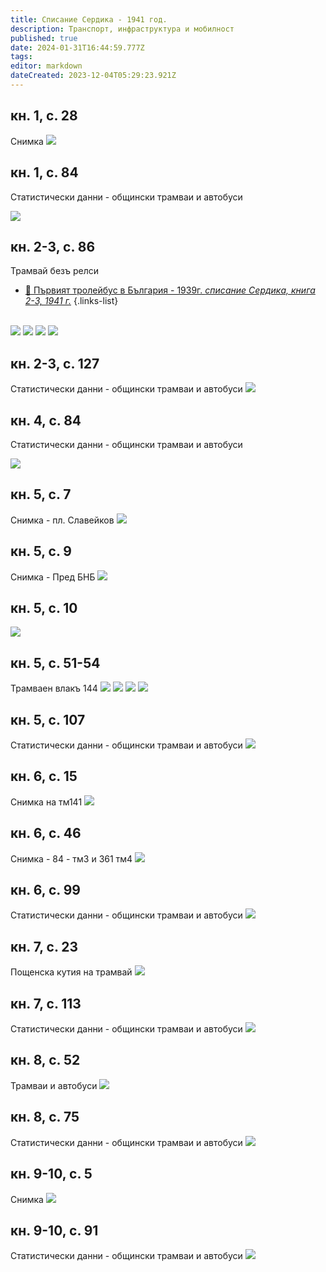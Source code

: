 ```yaml
---
title: Списание Сердика - 1941 год.
description: Транспорт, инфраструктура и мобилност
published: true
date: 2024-01-31T16:44:59.777Z
tags: 
editor: markdown
dateCreated: 2023-12-04T05:29:23.921Z
---
```


## кн. 1, с. 28
Снимка
<img src="http://46.10.181.183:1518/trinmo/literature/spisanie-serdika/1941-1-str28.jpg">

## кн. 1, с. 84
Статистически данни - общински трамваи и автобуси

<img src="http://46.10.181.183:1518/trinmo/literature/spisanie-serdika/1941-1-str84.jpg">

## кн. 2-3, с. 86
Трамвай безъ релси
- [:trolleybus: Първият тролейбус в България - 1939г. *списание Сердика, книга 2-3, 1941 г.*](/bg/blog/tramvai-bez-relsi)
{.links-list}  

<br><img src="http://46.10.181.183:1518/trinmo/literature/spisanie-serdika/1941-2-3-str86-89.jpg">
<img src="http://46.10.181.183:1518/trinmo/literature/spisanie-serdika/1941-2-3-str87.jpg">
<img src="http://46.10.181.183:1518/trinmo/literature/spisanie-serdika/1941-2-3-str88.jpg">
<img src="http://46.10.181.183:1518/trinmo/literature/spisanie-serdika/1941-2-3-str89.jpg">

## кн. 2-3, с. 127
Статистически данни - общински трамваи и автобуси
<img src="http://46.10.181.183:1518/trinmo/literature/spisanie-serdika/1941-2-3-str127.jpg">


## кн. 4, с. 84
Статистически данни - общински трамваи и автобуси

<img src="http://46.10.181.183:1518/trinmo/literature/spisanie-serdika/1941-4-str85.jpg">

## кн. 5, с. 7
Снимка - пл. Славейков
<img src="http://46.10.181.183:1518/trinmo/literature/spisanie-serdika/1941-5%20-str7.jpg">

## кн. 5, с. 9
Снимка - Пред БНБ
<img src="http://46.10.181.183:1518/trinmo/literature/spisanie-serdika/1941-5%20-str10.jpg">


## кн. 5, с. 10

<img src="http://46.10.181.183:1518/trinmo/literature/spisanie-serdika/1941-5%20-str9.jpg">


## кн. 5, с. 51-54
Трамваен влакъ 144
<img src="http://46.10.181.183:1518/trinmo/literature/spisanie-serdika/1941-5%20-str51.jpg">
<img src="http://46.10.181.183:1518/trinmo/literature/spisanie-serdika/1941-5%20-str52.jpg">
<img src="http://46.10.181.183:1518/trinmo/literature/spisanie-serdika/1941-5%20-str53.jpg">
<img src="http://46.10.181.183:1518/trinmo/literature/spisanie-serdika/1941-5%20-str54.jpg">


## кн. 5, с. 107
Статистически данни - общински трамваи и автобуси
<img src="http://46.10.181.183:1518/trinmo/literature/spisanie-serdika/1941-5%20-str107.jpg">


## кн. 6, с. 15
Снимка на тм141
<img src="http://46.10.181.183:1518/trinmo/literature/spisanie-serdika/1941-6-str15.jpg">

## кн. 6, с. 46
Снимка - 84 - тм3 и 361 тм4
<img src="http://46.10.181.183:1518/trinmo/literature/spisanie-serdika/1941-6-str46.jpg">


## кн. 6, с. 99 
Статистически данни - общински трамваи и автобуси
<img src="http://46.10.181.183:1518/trinmo/literature/spisanie-serdika/1941-6-str99.jpg">




## кн. 7, с. 23
Пощенска кутия на трамвай
<img src="http://46.10.181.183:1518/trinmo/literature/spisanie-serdika/1941-7-str23.jpg">


## кн. 7, с. 113
Статистически данни - общински трамваи и автобуси
<img src="http://46.10.181.183:1518/trinmo/literature/spisanie-serdika/1941-7-str23.jpg">



## кн. 8, с. 52
Трамваи и автобуси
<img src="http://46.10.181.183:1518/trinmo/literature/spisanie-serdika/1941-8-str52.jpg">


## кн. 8, с. 75
Статистически данни - общински трамваи и автобуси
<img src="http://46.10.181.183:1518/trinmo/literature/spisanie-serdika/1941-8-str75.jpg">



## кн. 9-10, с. 5
Снимка
<img src="http://46.10.181.183:1518/trinmo/literature/spisanie-serdika/1941-9-10-str5.jpg">


## кн. 9-10, с. 91
Статистически данни - общински трамваи и автобуси
<img src="http://46.10.181.183:1518/trinmo/literature/spisanie-serdika/1941-9-10-str91.jpg">